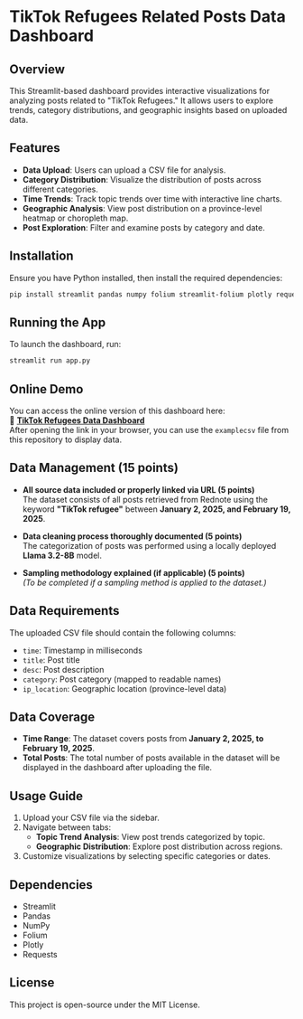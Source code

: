 # TikTok Refugees Related Posts Data Dashboard

## Overview
This Streamlit-based dashboard provides interactive visualizations for analyzing posts related to "TikTok Refugees." It allows users to explore trends, category distributions, and geographic insights based on uploaded data.

## Features
- **Data Upload**: Users can upload a CSV file for analysis.
- **Category Distribution**: Visualize the distribution of posts across different categories.
- **Time Trends**: Track topic trends over time with interactive line charts.
- **Geographic Analysis**: View post distribution on a province-level heatmap or choropleth map.
- **Post Exploration**: Filter and examine posts by category and date.

## Installation
Ensure you have Python installed, then install the required dependencies:
```bash
pip install streamlit pandas numpy folium streamlit-folium plotly requests
```

## Running the App
To launch the dashboard, run:
```bash
streamlit run app.py
```

## Online Demo
You can access the online version of this dashboard here:  
🔗 **[TikTok Refugees Data Dashboard](https://zoeyfeng0110-tiktok-refugee-related-data-visua-dashboard-cbi2me.streamlit.app/)**  
After opening the link in your browser, you can use the `examplecsv` file from this repository to display data.

## Data Management (15 points)
- **All source data included or properly linked via URL (5 points)**  
  The dataset consists of all posts retrieved from Rednote using the keyword **"TikTok refugee"** between **January 2, 2025, and February 19, 2025**.
  
- **Data cleaning process thoroughly documented (5 points)**  
  The categorization of posts was performed using a locally deployed **Llama 3.2-8B** model.
  
- **Sampling methodology explained (if applicable) (5 points)**  
  *(To be completed if a sampling method is applied to the dataset.)*

## Data Requirements
The uploaded CSV file should contain the following columns:
- `time`: Timestamp in milliseconds
- `title`: Post title
- `desc`: Post description
- `category`: Post category (mapped to readable names)
- `ip_location`: Geographic location (province-level data)

## Data Coverage
- **Time Range**: The dataset covers posts from **January 2, 2025, to February 19, 2025**.
- **Total Posts**: The total number of posts available in the dataset will be displayed in the dashboard after uploading the file.

## Usage Guide
1. Upload your CSV file via the sidebar.
2. Navigate between tabs:
   - **Topic Trend Analysis**: View post trends categorized by topic.
   - **Geographic Distribution**: Explore post distribution across regions.
3. Customize visualizations by selecting specific categories or dates.

## Dependencies
- Streamlit
- Pandas
- NumPy
- Folium
- Plotly
- Requests

## License
This project is open-source under the MIT License.

